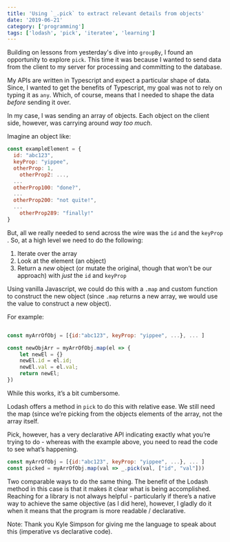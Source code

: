 ```yaml
---
title: 'Using `_.pick` to extract relevant details from objects'
date: '2019-06-21'
category: ['programming']
tags: ['lodash', 'pick', 'iteratee', 'learning']
---
```


Building on lessons from yesterday's dive into `groupBy`, I found an opportunity to explore `pick`. This time it was because I wanted to send data from the client to my server for processing and committing to the database.

My APIs are written in Typescript and expect a particular shape of data. Since, I wanted to get the benefits of Typescript, my goal was not to rely on typing it as `any`. Which, of course, means that I needed to shape the data _before_ sending it over.

In my case, I was sending an array of objects. Each object on the client side, however, was carrying around _way too much_.

Imagine an object like:

```javascript
const exampleElement = {
  id: "abc123",
  keyProp: "yippee",
  otherProp: 1,
	otherProp2: ...,
  ...
  otherProp100: "done?",
  ...
  otherProp200: "not quite!",
  ...
	otherProp289: "finally!"
}
```

But, all we really needed to send across the wire was the `id` and the `keyProp` . So, at a high level we need to do the following:

1. Iterate over the array
2. Look at the element (an object)
3. Return a _new_ object (or mutate the original, though that won’t be our approach) with _just_ the `id` and `keyProp`

Using vanilla Javascript, we could do this with a `.map` and custom function to construct the new object (since `.map` returns a new array, we would use the value to construct a new object).

For example:

```javascript

const myArrOfObj = [{id:"abc123", keyProp: "yippee", ...}, ... ]

const newObjArr = myArrOfObj.map(el => {
    let newEl = {}
    newEl.id = el.id;
    newEl.val = el.val;
    return newEl;
})
```

While this works, it’s a bit cumbersome.

Lodash offers a method in `pick` to do this with relative ease. We still need the map (since we’re picking from the objects elements of the array, not the array itself.

Pick, however, has a very declarative API indicating exactly what you’re trying to do - whereas with the example above, you need to read the code to see what’s happening.

```javascript
const myArrOfObj = [{id:"abc123", keyProp: "yippee", ...}, ... ]
const picked = myArrOfObj.map(val => _.pick(val, ["id", "val"]))
```

Two comparable ways to do the same thing. The benefit of the Lodash method in this case is that it makes it clear what is being accomplished. Reaching for a library is not always helpful - particularly if there’s a native way to achieve the same objective (as I did here), however, I gladly do it when it means that the program is more readable / declarative.

Note: Thank you Kyle Simpson for giving me the language to speak about this (imperative vs declarative code).

